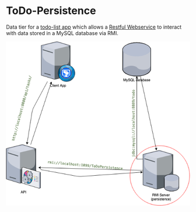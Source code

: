 # ToDo-Persistence
Data tier for a [todo-list app]() which allows a [Restful Webservice](https://github.com/konaesan/ToDO-API) 
to interact with data stored in a MySQL database via RMI.

![Data Tier](./screenshots/rmi.png)

